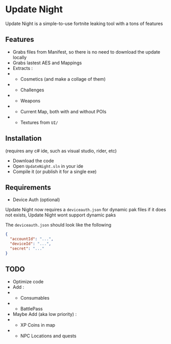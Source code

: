 # Update Night

Update Night is a simple-to-use fortnite leaking tool with a tons of features

## Features

- Grabs files from Manifest, so there is no need to download the update locally
- Grabs lastest AES and Mappings
- Extracts :
- - Cosmetics (and make a collage of them)
- - Challenges
- - Weapons
- - Current Map, both with and without POIs
- - Textures from `UI/`

## Installation

(requires any c# ide, such as visual studio, rider, etc)

- Download the code
- Open `UpdateNight.sln` in your ide
- Compile it (or publish it for a single exe)

## Requirements

- Device Auth (optional)

Update Night now requires a `deviceauth.json` for dynamic pak files
if it does not exists, Update Night wont support dynamic paks

The `deviceauth.json` should look like the following
```json
{
  "accountId": "...",
  "deviceId": "...",
  "secret": "..."
}
```

## TODO

- Optimize code
- Add :
- - Consumables
- - BattlePass
- Maybe Add (aka low priority) :
- - XP Coins in map
- - NPC Locations and quests